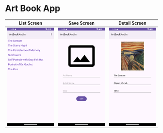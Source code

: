 # Art Book App

List Screen |  Save Screen | Detail Screen
:-------------------------:|:-------------------------:|:-------------------------:
![](https://raw.githubusercontent.com/fikretkoray/artBook/master/images/splashScreen.png)  |  ![](https://raw.githubusercontent.com/fikretkoray/artBook/master/images/saveScreen.png)|  ![](https://raw.githubusercontent.com/fikretkoray/artBook/master/images/detailScreen.png)
